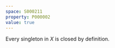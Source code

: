 ```yaml
---
space: S000211
property: P000002
value: true
---
```


Every singleton in $X$ is closed by definition.
